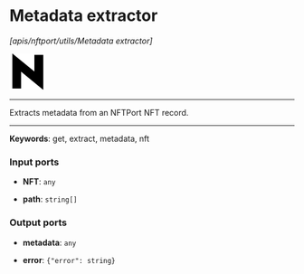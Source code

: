 # Metadata extractor

_[apis/nftport/utils/Metadata extractor]_

![icon](</assets/icons/352b98b2-6df6-4a21-93e1-a31cf5b9311d.png>)

---

Extracts metadata from an NFTPort NFT record.<br>

---

__Keywords__: get, extract, metadata, nft

### Input ports

* __NFT__: ` any `


* __path__: ` string[] `

### Output ports

* __metadata__: ` any `


* __error__: ` {"error": string} `

